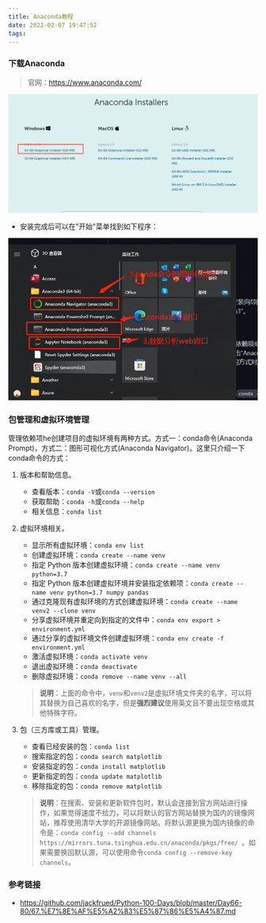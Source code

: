 ```yaml
---
title: Anaconda教程
date: 2022-02-07 19:47:52
tags:
---
```


### 下载Anaconda

> 官网：https://www.anaconda.com/

![image-20220207195226576](images/image-20220207195226576.png)

- 安装完成后可以在"开始"菜单找到如下程序：

![image-20220207195818743](images/image-20220207195818743.png)

### 包管理和虚拟环境管理

管理依赖项he创建项目的虚拟环境有两种方式。方式一：conda命令(Anaconda Prompt)，方式二：图形可视化方式(Anaconda Navigator)。这里只介绍一下conda命令的方式：

1. 版本和帮助信息。

   - 查看版本：`conda -V`或`conda --version`
   - 获取帮助：`conda -h`或`conda --help`
   - 相关信息：`conda list`

2. 虚拟环境相关。

   - 显示所有虚拟环境：`conda env list`
   - 创建虚拟环境：`conda create --name venv`
   - 指定 Python 版本创建虚拟环境：`conda create --name venv python=3.7`
   - 指定 Python 版本创建虚拟环境并安装指定依赖项：`conda create --name venv python=3.7 numpy pandas`
   - 通过克隆现有虚拟环境的方式创建虚拟环境：`conda create --name venv2 --clone venv`
   - 分享虚拟环境并重定向到指定的文件中：`conda env export > environment.yml`
   - 通过分享的虚拟环境文件创建虚拟环境：`conda env create -f environment.yml`
   - 激活虚拟环境：`conda activate venv`
   - 退出虚拟环境：`conda deactivate`
   - 删除虚拟环境：`conda remove --name venv --all`

   > **说明**：上面的命令中，`venv`和`venv2`是虚拟环境文件夹的名字，可以将其替换为自己喜欢的名字，但是**强烈建议**使用英文且不要出现空格或其他特殊字符。

3. 包（三方库或工具）管理。

   - 查看已经安装的包：`conda list`
   - 搜索指定的包：`conda search matplotlib`
   - 安装指定的包：`conda install matplotlib`
   - 更新指定的包：`conda update matplotlib`
   - 移除指定的包：`conda remove matplotlib`

   > **说明**：在搜索、安装和更新软件包时，默认会连接到官方网站进行操作，如果觉得速度不给力，可以将默认的官方网站替换为国内的镜像网站，推荐使用清华大学的开源镜像网站。将默认源更换为国内镜像的命令是：`conda config --add channels https://mirrors.tuna.tsinghua.edu.cn/anaconda/pkgs/free/ `。如果需要换回默认源，可以使用命令`conda config --remove-key channels`。

### 参考链接

- https://github.com/jackfrued/Python-100-Days/blob/master/Day66-80/67.%E7%8E%AF%E5%A2%83%E5%87%86%E5%A4%87.md

  
